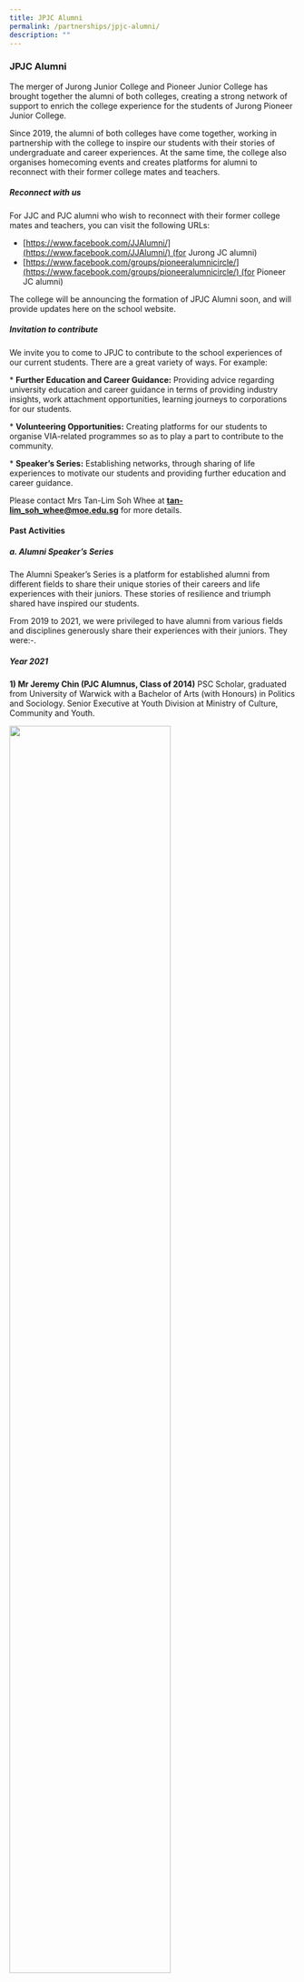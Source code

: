 ```yaml
---
title: JPJC Alumni
permalink: /partnerships/jpjc-alumni/
description: ""
---
```

### **JPJC Alumni**
The merger of Jurong Junior College and Pioneer Junior College has brought together the alumni of both colleges, creating a strong network of support to enrich the college experience for the students of Jurong Pioneer Junior College.

Since 2019, the alumni of both colleges have come together, working in partnership with the college to inspire our students with their stories of undergraduate and career experiences. At the same time, the college also organises homecoming events and creates platforms for alumni to reconnect with their former college mates and teachers.

##### **Reconnect with us**
For JJC and PJC alumni who wish to reconnect with their former college mates and teachers, you can visit the following URLs:

* [https://www.facebook.com/JJAlumni/](https://www.facebook.com/JJAlumni/) (for Jurong JC alumni)  
* [https://www.facebook.com/groups/pioneeralumnicircle/](https://www.facebook.com/groups/pioneeralumnicircle/) (for Pioneer JC alumni)

The college will be announcing the formation of JPJC Alumni soon, and will provide updates here on the school website.

##### **Invitation to contribute**
We invite you to come to JPJC to contribute to the school experiences of our current students. There are a great variety of ways. For example:

* **Further Education and Career Guidance:** Providing advice regarding university education and career guidance in terms of providing industry insights, work attachment opportunities, learning journeys to corporations for our students.

* **Volunteering Opportunities:** Creating platforms for our students to organise VIA-related programmes so as to play a part to contribute to the community.

* **Speaker’s Series:** Establishing networks, through sharing of life experiences to motivate our students and providing further education and career guidance.

Please contact Mrs Tan-Lim Soh Whee at **[tan-lim\_soh\_whee@moe.edu.sg](mailto:tan-lim\_soh\_whee@moe.edu.sg)** for more details.

#### **Past Activities**
##### **a. Alumni Speaker’s Series**
The Alumni Speaker’s Series is a platform for established alumni from different fields to share their unique stories of their careers and life experiences with their juniors. These stories of resilience and triumph shared have inspired our students.

From 2019 to 2021, we were privileged to have alumni from various fields and disciplines generously share their experiences with their juniors. They were:-.

##### **Year 2021**
**1) Mr Jeremy Chin (PJC Alumnus, Class of 2014)** PSC Scholar, graduated from University of Warwick with a Bachelor of Arts (with Honours) in Politics and Sociology. Senior Executive at Youth Division at Ministry of Culture, Community and Youth.

<img src="/images/jpjc%20alumni%201.jpg" 
     style="width:75%">
		 
**2)** **Ms Stephanie Lee (PJC Alumna, Class of 2014)** Pharmacist at Ng Teng Fong General Hospital
![](/images/jpjc%20alumni%202.jpg)

**3) Mr Jasper Chan (JJC Alumnus, Class of 2011 )** Regulatory Counsel with the Law Society of Singapore
![](/images/jpjc%20alumni%203.jpg)

##### **Year 2020**
**1) Mr Damien Ng (JJC Alumnus, Class of 1993)** Thematic Research Analyst at Julius Baer
![](/images/jpjc%20alumni%204.jpg)

**2) Mr Gary Ong and Jonathan Wong (JJC Alumnus, Class of 2010)** Founders of Mr G and 51 Label
![](/images/jpjc%20alumni%205.jpg)

**3) Mr Chio Wen Tian (JJC Alumnus, Class of 2006)** Principal Architect at WNVA
![](/images/jpjc%20alumni%206.jpg)

##### **Year 2019**
**1) Mr Loo Cheng Chuan (JJC Alumnus, Class of 1998)** CEO of Premiummall and Founder of 1M65 Movement
![](/images/jpjc%20alumni%207.jpg)

**2) Dr Lim Yee Hwee (JJC Alumna, Class of 2000)** Scientist and Team Leader with the Institute of Chemical and Engineering Sciences (A\*STAR)
![](/images/jpjc%20alumni%208.jpg)

**3) Mr Vincent Choy (JJC Alumnus, Class of 1985)** Senior Consultant for Cloud Infrastructure and Microsoft 'Most Valuable Professional' since 2014
![](/images/jpjc%20alumni%209.jpg)

**4) Mr Roderick Chia (JJC Alumnus, Class of 1990)** Founder of rodVenture (VC), Chief Strategy Officer of Oyika, Director of Modern Pick Entertainment and Co-Founder of SoCo Foundation.
![](/images/jpjc%20alumni%2010.jpg)

**5) Ms Alice Tan (JJC Alumna, Class of 1998)** Senior Director of Research and Consulting for Edmund Tie.
![](/images/jpjc%20alumni%2011.jpg)

**6) Mr Adamson Alagan (PJC Alumnus, Class of 2005)** Business Development Director of Studio AG.
![](/images/jpjc%20alumni%2012.jpg)

**7) Dr Stephen Siew (PJC Alumnus, Class of 2005)** Senior Resident at Tan Tock Seng Hospital.
![](/images/jpjc%20alumni%2013.jpg)

**8) Mr Tan Ying Quan (JJC Alumnus, Class of 2008)** Senior Business Manager, Barramundi Asia Pte Ltd.
![](/images/jpjc%20alumni%2014.jpg)

##### **b. Homecoming Events**
Over the past few years, we have welcomed home many batches of alumni, together with their loved ones for various homecoming events held in both colleges. Many who turned up brought their yearbooks and old photos along, and reconnected with former college mates and teachers, recounting the good old days spent in the college campuses.

The college also takes pride in organising Homecoming Games, a line-up of sports pitting alumni against current students. Each year, approximately 200 alumni and current students bonded through a variety of games such as Touch Rugby, Basketball, Badminton, Floorball, Netball, Ultimate Frisbee and Volleyball.

There was something for everyone as alumni forged strong ties with their juniors and enjoyed a day of reminiscence. It was indeed heartening to receive such a massive show of support for these events from our alumni!

##### **Year 2019**
**Homecoming Games - Past vs Present**
![](/images/jpjc%20alumni%2015.jpg)

##### **Year 2018**
**Curtain Call - JJC Final Homecoming @ Jurong**
![](/images/jpjc%20alumni%2016.jpg)

**The Pioneer Story - Our Tapestry of Memories**
![](/images/jpjc%20alumni%2017.jpg)

##### **Year 2017**
**Class of 1982 JJC Reunion Lunch**
![](/images/jpjc%20alumni%2018.jpg)

**JJC Homecoming - Welcome Home**
![](/images/jpjc%20alumni%2019.jpg)
